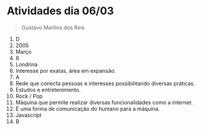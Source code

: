 # Atividades dia 06/03
> Gustavo Martins dos Reis

1. D
2. 2005
3. Março
4. 8
5. Londrina
6. Interesse por exatas, área em expansão.
7. A
8. Rede que conecta pessoas e interesses possibilitando diversas práticas.
9. Estudos e entretenimento.
10. Rock / Pop
11. Máquina que permite realizar diversas funcionalidades como a internet.
12. É uma forma de comunicação do humano para a máquina.
13. Javascript
14. B
